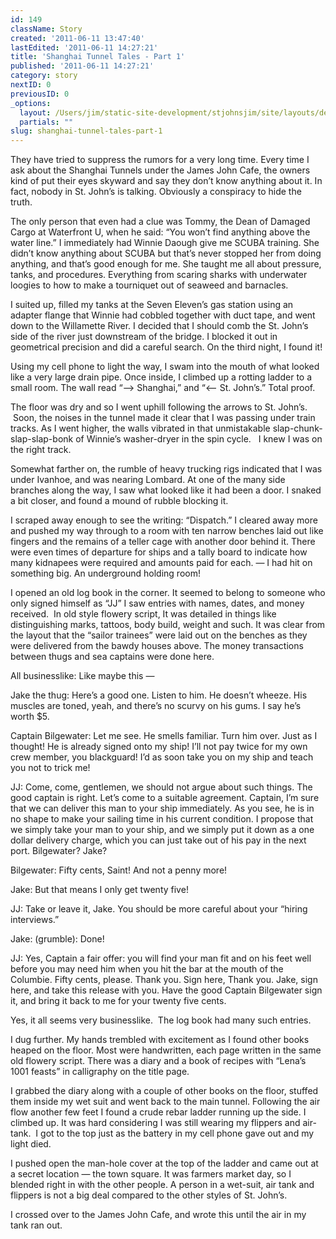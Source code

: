 ```yaml
---
id: 149
className: Story
created: '2011-06-11 13:47:40'
lastEdited: '2011-06-11 14:27:21'
title: 'Shanghai Tunnel Tales - Part 1'
published: '2011-06-11 14:27:21'
category: story
nextID: 0
previousID: 0
_options:
  layout: /Users/jim/static-site-development/stjohnsjim/site/layouts/default.static.ttml
  partials: ""
slug: shanghai-tunnel-tales-part-1
---
```

<p>They have tried to suppress the rumors for a very long time.  Every time I ask about the Shanghai Tunnels under the James John Cafe, the owners kind of put their eyes skyward and say they don&rsquo;t know anything about it.  In fact, nobody in St. John&rsquo;s is talking.  Obviously a conspiracy to hide the truth.</p>
<p>The only person that even had a clue was Tommy, the Dean of Damaged Cargo at Waterfront U,  when he said: &ldquo;You won&rsquo;t find anything above the water line.&rdquo;  I immediately had Winnie Daough give me SCUBA training.  She didn&rsquo;t know anything about SCUBA but that&rsquo;s never stopped her from doing anything, and that&rsquo;s good enough for me.  She taught me all about pressure, tanks, and procedures.  Everything from scaring sharks with underwater loogies to how to make a tourniquet out of seaweed and barnacles.</p>
<p>I suited up, filled my tanks at the Seven Eleven&rsquo;s gas station using an adapter flange that Winnie had cobbled together with duct tape, and went down to the Willamette River.   I decided that I should comb the St. John&rsquo;s side of the river just downstream of the bridge.  I blocked it out in geometrical precision and did a careful search.  On the third night, I found it!</p>
<p>Using my cell phone to light the way, I swam into the mouth of what looked like a very large drain pipe.  Once inside, I climbed up a rotting ladder to a small room.  The wall read &ldquo;&mdash;&gt; Shanghai,&rdquo; and &ldquo;&lt;&mdash; St. John&rsquo;s.&rdquo;  Total proof.</p>
<p>The floor was dry and so I went uphill following the arrows to St. John&rsquo;s. &nbsp;Soon, the noises in the tunnel made it clear that I was passing under train tracks.  As I went higher, the walls vibrated in that unmistakable slap-chunk-slap-slap-bonk of Winnie&rsquo;s washer-dryer in the spin cycle. &nbsp; I knew I was on the right track.</p>
<p>Somewhat farther on, the rumble of heavy trucking rigs indicated that I was under Ivanhoe, and was nearing Lombard.  At one of the many side branches along the way, I saw what looked like it had been a door.  I snaked a bit closer, and found a mound of rubble blocking it.</p>
<p>I scraped away enough to see the writing: &ldquo;Dispatch.&rdquo;  I cleared away more and pushed my way through to a room with ten narrow benches laid out like fingers and the remains of a teller cage with another door behind it.  There were even times of departure for ships and a tally board to indicate how many kidnapees were required and amounts paid for each. &mdash; I had hit on something big.  An underground holding room!</p>
<p>I opened an old log book in the corner.  It seemed to belong to someone who only signed himself as &ldquo;JJ&rdquo; I saw entries with names, dates, and money received. &nbsp;In old style flowery script, It was detailed in things like distinguishing marks, tattoos, body build, weight and such. It was clear from the layout that the &ldquo;sailor trainees&rdquo; were laid out on the benches as they were delivered from the bawdy houses above.  The money transactions between thugs and sea captains were done here.</p>
<p>All businesslike:  Like maybe this &mdash;</p>
<p>Jake the thug: Here&rsquo;s a good one.  Listen to him. He doesn&rsquo;t wheeze.  His muscles are toned, yeah, and there&rsquo;s no scurvy on his gums.  I say he&rsquo;s worth $5.</p>
<p>Captain Bilgewater: Let me see.  He smells familiar. Turn him over.  Just as I thought!  He is already signed onto my ship!  I&rsquo;ll not pay twice for my own crew member, you blackguard! I&rsquo;d as soon take you on my ship and teach you not to trick me!</p>
<p>JJ:  Come, come, gentlemen, we should not argue about such things.  The good captain is right.  Let&rsquo;s come to a suitable agreement.  Captain, I&rsquo;m sure that we can deliver this man to your ship immediately.  As you see, he is in no shape to make your sailing time in his current condition.  I propose that we simply take your man to your ship, and we simply put it down as a one dollar delivery charge, which you can just take out of his pay in the next port.  Bilgewater?  Jake?</p>
<p>Bilgewater: Fifty cents, Saint! And not a penny more!</p>
<p>Jake: But that means I only get twenty five!</p>
<p>JJ: Take or leave it, Jake.  You should be more careful about your &ldquo;hiring interviews.&rdquo;</p>
<p>Jake: (grumble): Done!</p>
<p>JJ: Yes, Captain a fair offer: you will find your man fit and on his feet well before you may need him when you hit the bar at the mouth of the Columbie. Fifty cents, please.  Thank you.  Sign here, Thank you.  Jake, sign here, and take this release with you.  Have the good Captain Bilgewater sign it, and bring it back to me for your twenty five cents.</p>
<p>Yes, it all seems very businesslike. &nbsp;The log book had many such entries.</p>
<p>I dug further.  My hands trembled with excitement as I found other books heaped on the floor. Most were handwritten, each page written in the same old flowery script.  There was a diary and a book of recipes with &ldquo;Lena&rsquo;s 1001 feasts&rdquo; in calligraphy on the title page.</p>
<p>I grabbed the diary along with a couple of other books on the floor, stuffed them inside my wet suit and went back to the main tunnel.  Following the air flow another few feet I found a crude rebar ladder running up the side.  I climbed up. It was hard considering I was still wearing my flippers and air-tank. &nbsp;I got to the top just as the battery in my cell phone gave out and my light died.</p>
<p>I pushed open the man-hole cover at the top of the ladder and came out at a secret location &mdash; the town square.  It was farmers market day, so I blended right in with the other people.  A person in a wet-suit, air tank and flippers is not a big deal compared to the other styles of St. John&rsquo;s.</p>
<p>I crossed over to the James John Cafe, and wrote this until the air in my tank ran out.</p>